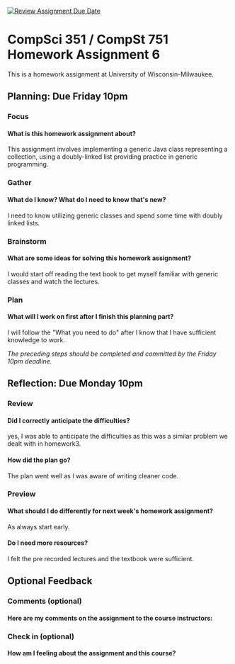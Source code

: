 [![Review Assignment Due Date](https://classroom.github.com/assets/deadline-readme-button-24ddc0f5d75046c5622901739e7c5dd533143b0c8e959d652212380cedb1ea36.svg)](https://classroom.github.com/a/Zw5llIO3)
# CompSci 351 / CompSt 751 Homework Assignment 6

This is a homework assignment at University of Wisconsin-Milwaukee.

## Planning: Due Friday 10pm

### Focus

#### What is this homework assignment about?
This assignment involves implementing a generic Java class representing a collection, using a doubly-linked list providing practice in generic programming.

### Gather

#### What do I know?  What do I need to know that's new?
I need to know utilizing generic classes and spend some time with doubly linked lists.

### Brainstorm

#### What are some ideas for solving this homework assignment?
I would start off reading the text book to get myself familiar with generic classes and watch the lectures.

### Plan

#### What will I work on first after I finish this planning part?
I will follow the "What you need to do" after I know that I have sufficient knowledge to work.

*The preceding steps should be completed and committed by the
Friday 10pm deadline.*

## Reflection: Due Monday 10pm

### Review

#### Did I correctly anticipate the difficulties?
yes, I was able to anticipate the difficulties as this was a similar problem we dealt with in homework3.

#### How did the plan go?
The plan went well as I was aware of writing cleaner code.
### Preview

#### What should I do differently for next week's homework assignment?
As always start early.

#### Do I need more resources?
I felt the pre recorded lectures and the textbook were sufficient.

## Optional Feedback

### Comments (optional)

#### Here are my comments on the assignment to the course instructors:

### Check in (optional)

#### How am I feeling about the assignment and this course?
